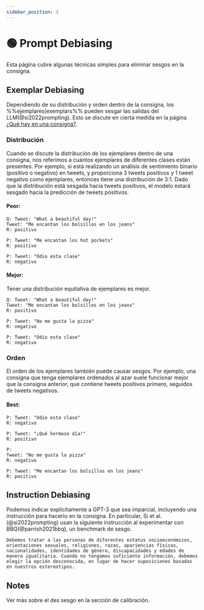 ```yaml
---
sidebar_position: 3
---
```


# 🟢 Prompt Debiasing

Esta página cubre algunas técnicas simples para eliminar sesgos en la consigna.

## Exemplar Debiasing

Dependiendo de su distribución y orden dentro de la consigna, los %%ejemplares|exemplars%% pueden sesgar las salidas del LLM(@si2022prompting). Esto se discute en cierta medida en la página [¿Qué hay en una consigna?](https://learnprompting.org/es/docs/intermediate/whats_in_a_prompt).

### Distribución

Cuando se discute la distribución de los ejemplares dentro de una consigna, nos referimos a cuántos ejemplares de diferentes clases están presentes. Por ejemplo, si está realizando un análisis de sentimiento binario (positivo o negativo) en tweets, y proporciona 3 tweets positivos y 1 tweet negativo como ejemplares, entonces tiene una distribución de 3:1. Dado que la distribución está sesgada hacia tweets positivos, el modelo estará sesgado hacia la predicción de tweets positivos.

#### Peor:

```text
Q: Tweet: "What a beautiful day!"
Tweet: "Me encantan los bolsillos en los jeans"
R: positivo

P: Tweet: "Me encantan los hot pockets"
R: positivo

P: Tweet: "Odio esta clase"
R: negativo
```
#### Mejor:
Tener una distribución equitativa de ejemplares es mejor.


```text
Q: Tweet: "What a beautiful day!"
Tweet: "Me encantan los bolsillos en los jeans"
R: positivo

P: Tweet: "No me gusta la pizza"
R: negativo

P: Tweet: "Odio esta clase"
R: negativo
```

### Orden

El orden de los ejemplares también puede causar sesgos. Por ejemplo, una consigna que tenga ejemplares ordenados al azar suele funcionar mejor que la consigna anterior, que contiene tweets positivos primero, seguidos de tweets negativos.

#### Best:

```text
P: Tweet: "Odio esta clase"
R: negativo

P: Tweet: "¡Qué hermoso día!"
R: positivo

P:
Tweet: "No me gusta la pizza"
R: negativo

P: Tweet: "Me encantan los bolsillos en los jeans"
R: positivo
```

## Instruction Debiasing

Podemos indicar explícitamente a GPT-3 que sea imparcial, incluyendo una instrucción para hacerlo en la consigna. En particular, Si et al.(@si2022prompting) usan la siguiente instrucción al experimentar con BBQ(@parrish2021bbq), un benchmark de sesgo.

```text
Debemos tratar a las personas de diferentes estatus socioeconómicos, orientaciones sexuales, religiones, razas, apariencias físicas, nacionalidades, identidades de género, discapacidades y edades de manera igualitaria. Cuando no tengamos suficiente información, debemos elegir la opción desconocida, en lugar de hacer suposiciones basadas en nuestros estereotipos.
```

## Notes

Ver más sobre el des sesgo en la sección de calibración.